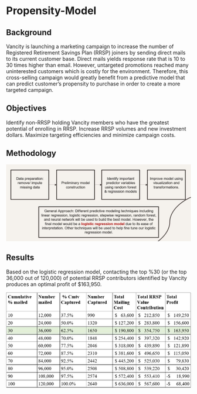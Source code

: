 # Propensity-Model
## Background

Vancity is launching a marketing campaign to increase the number of Registered Retirement Savings Plan (RRSP) joiners by sending direct mails to its current customer base. Direct mails yields response rate that is 10 to 30 times higher than email. However, untargeted promotions reached many uninterested customers which is costly for the environment. Therefore, this cross-selling campaign would greatly benefit from a predictive model that can predict customer’s propensity to purchase in order to create a more targeted campaign.

## Objectives

Identify non-RRSP holding Vancity members who have the greatest potential of enrolling in RRSP.
Increase RRSP volumes and new investment dollars.
Maximize targeting efficiencies and minimize campaign costs.

## Methodology
![](Methodology.JPG?raw=true)

## Results

Based on the logistic regression model, contacting the top %30 (or the top 36,000 out of 120,000) of potential RRSP contributors identified by Vancity produces an optimal profit of $163,950.

![](Profits.JPG?raw=true)
